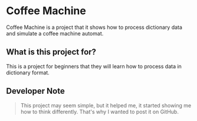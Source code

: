 # Coffee Machine
Coffee Machine is a project that it shows how to process dictionary data and simulate a coffee machine automat.

## What is this project for?

This is a project for beginners that they will learn how to process data in dictionary format.

## Developer Note
> This project may seem simple, but it helped me, it started showing me how to think differently. That's why I wanted to post it on GitHub.